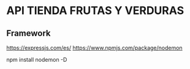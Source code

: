# API TIENDA FRUTAS Y VERDURAS

## Framework

https://expressjs.com/es/
https://www.npmjs.com/package/nodemon

npm install nodemon -D